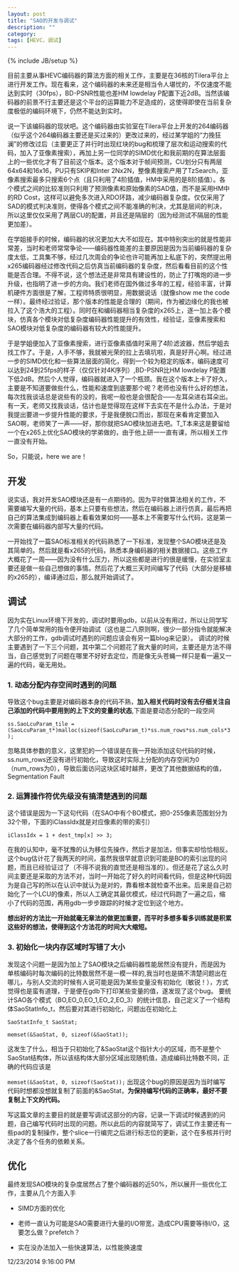 ```yaml
---
layout: post
title: "SAO的开发与调试"
description: ""
category: 
tags: [HEVC，调试]
---
```

{% include JB/setup %}

目前主要从事HEVC编码器的算法方面的相关工作，主要是在36核的Tilera平台上进行开发工作。现在看来，这个编码器的未来还是相当令人堪忧的，不仅速度不能达到实时（30fps），BD-PSNR性能也差HM lowdelay P配置下近2dB。当然该编码器的前景不行主要还是这个平台的运算能力不足造成的，这使得即使在当前复杂度极低的编码环境下，仍然不能达到实时。

说一下该编码器的现状吧。这个编码器由实验室在Tilera平台上开发的264编码器（似乎这个264编码器主要还是买过来的）更改过来的，经过某学姐的“力挽狂澜”的修改过后（主要更正了并行时出现红块的bug和梳理了层次和运动搜索的代码，加入了亚像素搜索），再加上另一位同学的SIMD优化和我前期的在算法层面上的一些优化才有了目前这个版本。这个版本对于帧间预测，CU划分只有两层64x64和16x16，PU只有SKIP和Inter 2Nx2N，整像素搜索产用了TzSearch，亚像素搜索最多只搜索6个点（且只利用了4阶插值，HM中采用的是8阶插值）。各个模式之间的比较准则只利用了预测像素和原始像素的SAD值，而不是采用HM中的RD Cost，这样可以避免多次进入RDO环路，减少编码器复杂度。仅仅采用了SAD的模式判决准则，使得各个模式之间不能准确的判决，尤其是层间的判决，所以这里仅仅采用了两层CU的配置，并且还是隔层的（因为经测试不隔层的性能更加差）。

在学姐接手的时候，编码器的状况更加大大不如现在。其中特别突出的就是性能非常差，当时和老师常常争论——编码器性能差的主要原因是因为当前编码器的复杂度太低，工具集不够，经过几次周会的争论也许可能再加上私底下的，突然提出用x265编码器经过修改代码之后仿真当前编码器的复杂度，然后看看目前的这个性能是否合理。不得不说，这个想法还是非常具有建设性的，防止了打嘴炮的进一步升级，也指明了进一步的方向。我们老师在国外做过多年的工程，经验丰富，计算机硬件方面很是了解，工程师特质很明显，用数据说话（就像show me the code一样）。最终经过验证，那个版本的性能是合理的（期间，作为被边缘化的我也被拉入了这个浩大的工程）。同时在和编码器相当复杂度的x265上，逐一加上各个模块，仿真各个模块对低复杂度编码器性能提升的有效性，经验证，亚像素搜索和SAO模块对低复杂度的编码器有较大的性能提升。

于是学姐便加入了亚像素搜索，进行亚像素插值时采用了4阶滤波器，然后学姐去找工作了。于是，人手不够，我就被光荣的拉上去填坑啦，真是好开心啊。经过进一步的SIMD优化和一些算法层面的简化，得到一个较为稳定的版本，编码速度可以达到24到25fps的样子（仅仅针对4K序列）,BD-PSNR比HM lowdelay P配置下低2dB。然后个人觉得，编码器就进入了一个瓶颈。我在这个版本上卡了好久，主要是不知道要做些什么，性能和速度到底要那个呢？老师也没有什么好的想法，每次找我谈话总是说些有的没的，我呢一般也是会很配合——左耳朵进右耳朵出。有一天，老师又找我谈话，估计也是觉得现在这样下去实在不是什么办法，于是对我提出要进一步提升性能的要求，于是我便脱口而出，那现在来看肯定要加入SAO啊，老师笑了一声——好，那你就把SAO模块加进去吧。T_T本来这是要留给一个在x265上优化SAO模块的学弟做的，由于他上研一一直有课，所以相关工作一直没有开始。

So，只能说，here we are！
## 开发
说实话，我对开发SAO模块还是有一点期待的。因为平时做算法相关的工作，不需要编写大量的代码，基本上只要有些想法，然后在编码器上进行仿真，最后再把自己的算法集成到编码器上看看效果如何——基本上不需要写什么代码，这是第一次需要在编码器内部写大量的代码。

一开始找了一篇SAO标准相关的代码熟悉了一下标准，发现整个SAO模块还是及其简单的。然后就是看x265的代码，熟悉本身编码器的相关数据接口。这些工作大概花了一周——因为没有什么压力，所以这些都是进行的很是缓慢，在实验室主要还是做一些自己想做的事情。然后花了大概三天时间编写了代码（大部分是移植的x265的），编译通过后，那么就开始调试了。

## 调试
因为实在Linux环境下开发的，调试时要用gdb，以前从没有用过，所以让同学写了几个简单常用的指令便开始调试（这也是二八原则啊，很少一部分指令就能解决大部分的工作，gdb调试时遇到的问题应该会有另一篇blog来记录）。
调试的时候主要遇到了一下三个问题，其中第二个问题花了我大量的时间，主要还是方法不得当，自己感觉到了问题在哪里不好好去定位，而是像无头苍蝇一样只是看一遍又一遍的代码，毫无用处。

### 1. 动态分配内存空间时遇到的问题
导致这个bug主要是对编码器本身的代码不熟，**加入相关代码时没有去仔细关注自己添加的代码中要用到的上下文的变量的状态**,下面是要动态分配的一段空间

`ss.SaoLcuParam_tile = (SaoLcuParam_t*)malloc(sizeof(SaoLcuParam_t)*ss.num_rows*ss.num_cols*3);`

忽略具体参数的意义，这里犯的一个错误是在我一开始添加这句代码的时候，ss.num\_rows还没有进行初始化，导致这时实际上分配的内存空间为0（num_rows为0），导致后面访问这块区域时越界，更改了其他数据结构的值，Segmentation Fault
### 2. 运算操作符优先级没有搞清楚遇到的问题
这个错误是因为一下这句代码（在SAO中有个BO模式，把0-255像素范围划分为32个带，下面的iClassIdx就是对应像素的带的索引）

`iClassIdx = 1 + dest_tmp[x] >> 3;`

在我的认知中，毫不犹豫的认为移位先操作，然后才是加法，但事实却恰恰相反。这个bug估计花了我两天的时间，虽然我很早就意识到可能是BO的索引出现的问题，而且已经验证过了（不得不说我的直觉还是相当准的）。但还是花了这么久时间主要还是采取的方法不对，当时一开始花了好久的时间看代码，但是这种代码因为是自己写的所以在认识中就认为是对的，靠看根本就检查不出来。后来是自己初始化了一个LCU的像素，所以人工确定其最优模式，经过代码跑了一遍之后，缩小了代码的范围，再用gdb一步步跟踪的时候才定位到这个地方。

**想出好的方法比一开始就毫无章法的做更加重要，而平时多想多看多训练就是积累这些好的想法，使得到这个方法花的时间大大缩短。**
### 3. 初始化一块内存区域时写错了大小
发现这个问题一是因为加上了SAO模块之后编码器性能居然没有提升，而是因为单核编码时每次编码的比特数居然不是一模一样的,我当时也是搞不清楚问题出在哪儿，与别人交流的时候有人说可能是因为某些变量没有初始化（敏锐！），方式觉得也是蛮有道理，于是便在gdb下打印某些变量的值，遂发现了这个bug。
要统计SAO各个模式（BO,EO\_0,EO\_1,EO\_2,EO\_3）的统计信息，自己定义了一个结构体SaoStatInfo_t，然后要对其进行初始化，问题出在初始化上

`SaoStatInfo_t SaoStat;`

`memset(&SaoStat, 0, sizeof(&SaoStat));`

这发生了什么，相当于只初始化了&SaoStat这个指针大小的区域，而不是整个SaoStat结构体，所以该结构体大部分区域出现随机值，造成编码比特数不同，正确的代码应该是

`memset(&SaoStat, 0, sizeof(SaoStat));`
出现这个bug的原因是因为当时编写代码时想都没想就复制了前面的&SaoStat，**为保持编写代码的正确率，最好不要复制上下文的代码。**

写这篇文章的主要目的就是要写调试这部分的内容，记录一下调试时候遇到的问题，自己编写代码时出现的问题。所以此后的内容就简写了，调试工作主要还有一些pad的复制操作，整个slice一行编完之后进行标志位的更新，这个在多核并行时决定了各个任务的依赖关系。

## 优化
最终发现SAO模块的复杂度居然占了整个编码器的近50%，所以展开一些优化工作，主要从几个方面入手

- SIMD方面的优化

- 老师一直认为可能是SAO需要进行大量的I/O带宽，造成CPU需要等待I/O，这要怎么做？prefetch？

- 实在没办法加入一些快速算法，以性能换速度


12/23/2014 9:16:00 PM 